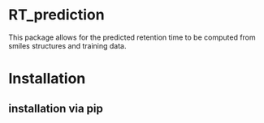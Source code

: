 # RT_prediction

This package allows for the predicted retention time to be computed from smiles structures and training data.

# Installation

## installation via pip

